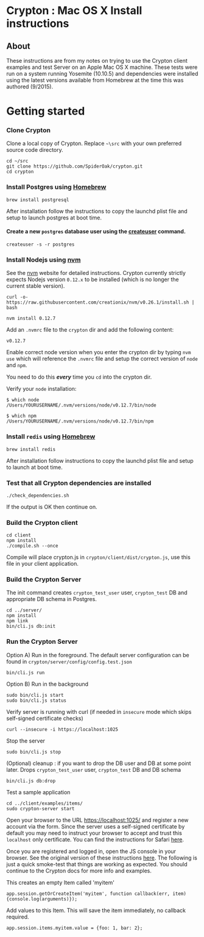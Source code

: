 # Crypton : Mac OS X Install instructions

## About
These instructions are from my notes on trying to use the Crypton client examples and test Server on an Apple Mac OS X machine.  These tests were run on a system running Yosemite (10.10.5) and dependencies were installed using the latest versions available from Homebrew at the time this was authored (9/2015).

# Getting started


### Clone Crypton

Clone a local copy of Crypton. Replace `~\src` with your own preferred source code directory.

````
cd ~/src
git clone https://github.com/SpiderOak/crypton.git
cd crypton
````

### Install Postgres using [Homebrew](http://brew.sh)

````
brew install postgresql
````

After installation follow the instructions to copy the launchd plist file and setup to launch postgres at boot time.


#### Create a new `postgres` database user using the [createuser](https://github.com/SpiderOak/crypton/wiki/Postgresql-notes) command.


````
createuser -s -r postgres
````

### Install Nodejs using [nvm](https://github.com/creationix/nvm)

See the [nvm](https://github.com/creationix/nvm) website for detailed instructions. Crypton currently strictly expects Nodejs version `0.12.x` to be installed (which is no longer the current stable version).

````
curl -o- https://raw.githubusercontent.com/creationix/nvm/v0.26.1/install.sh | bash

nvm install 0.12.7
````

Add an `.nvmrc` file to the `crypton` dir and add the following content:

````
v0.12.7
````

Enable correct node version when you enter the crypton dir by typing `nvm use` which will reference the `.nvmrc` file and setup the correct version of `node` and `npm`.

You need to do this ***every*** time you `cd` into the crypton dir.


Verify your `node` installation:

````
$ which node
/Users/YOURUSERNAME/.nvm/versions/node/v0.12.7/bin/node

$ which npm
/Users/YOURUSERNAME/.nvm/versions/node/v0.12.7/bin/npm
````

### Install `redis` using [Homebrew](http://brew.sh)

````
brew install redis
````

After installation follow instructions to copy the launchd plist file and setup to launch at boot time.

### Test that all Crypton dependencies are installed

````
./check_dependencies.sh
````

If the output is OK then continue on.


### Build the Crypton client

````
cd client
npm install
./compile.sh --once
````

Compile will place crypton.js in `crypton/client/dist/crypton.js`, use this file in your client application.


### Build the Crypton Server

The init command creates `crypton_test_user` user, `crypton_test` DB and appropriate DB schema in Postgres.

````
cd ../server/
npm install
npm link
bin/cli.js db:init
````

### Run the Crypton Server

Option A) Run in the foreground. The default server configuration can be found in `crypton/server/config/config.test.json`

````
bin/cli.js run
````

Option B) Run in the background

````
sudo bin/cli.js start
sudo bin/cli.js status
````

Verify server is running with curl (if needed in `insecure` mode which skips self-signed certificate checks)

````
curl --insecure -i https://localhost:1025
````

Stop the server

````
sudo bin/cli.js stop
````

(Optional) cleanup : if you want to drop the DB user and DB at some point later. Drops `crypton_test_user` user, `crypton_test` DB and DB schema

````
bin/cli.js db:drop
````

Test a sample application

````
cd ../client/examples/items/
sudo crypton-server start
````

Open your browser to the URL [https://localhost:1025/](https://localhost:1025/) and register a new account via the form. Since the server uses a self-signed certificate by default you may need to instruct your browser to accept and trust this `localhost` only certificate. You can find the instructions for Safari [here](http://blog.marcon.me/post/24874118286/secure-websockets-safari).

Once you are registered and logged in, open the JS console in your browser. See the original version of these instructions [here](https://github.com/SpiderOak/crypton/wiki/Quick-Start-&-Items-API:-%5BBETA-docs%5D).  The following is just a quick smoke-test that things are working as expected. You should continue to the Crypton docs for more info and examples.

This creates an empty Item called 'myitem'

````
app.session.getOrCreateItem('myitem', function callback(err, item) {console.log(arguments)});
````

Add values to this Item. This will save the item immediately, no callback required.

````
app.session.items.myitem.value = {foo: 1, bar: 2};
````

